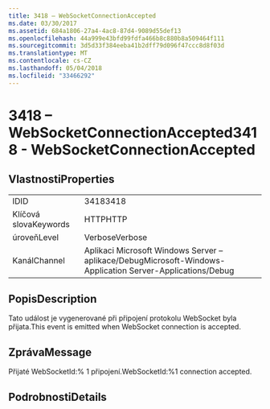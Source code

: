 ```yaml
---
title: 3418 – WebSocketConnectionAccepted
ms.date: 03/30/2017
ms.assetid: 684a1806-27a4-4ac8-87d4-9089d55def13
ms.openlocfilehash: 44a999e43bfd99fdfa466b8c880b8a509464f111
ms.sourcegitcommit: 3d5d33f384eeba41b2dff79d096f47ccc8d8f03d
ms.translationtype: MT
ms.contentlocale: cs-CZ
ms.lasthandoff: 05/04/2018
ms.locfileid: "33466292"
---
```

# <a name="3418---websocketconnectionaccepted"></a><span data-ttu-id="4bb2d-102">3418 – WebSocketConnectionAccepted</span><span class="sxs-lookup"><span data-stu-id="4bb2d-102">3418 - WebSocketConnectionAccepted</span></span>
## <a name="properties"></a><span data-ttu-id="4bb2d-103">Vlastnosti</span><span class="sxs-lookup"><span data-stu-id="4bb2d-103">Properties</span></span>  
  
|||  
|-|-|  
|<span data-ttu-id="4bb2d-104">ID</span><span class="sxs-lookup"><span data-stu-id="4bb2d-104">ID</span></span>|<span data-ttu-id="4bb2d-105">3418</span><span class="sxs-lookup"><span data-stu-id="4bb2d-105">3418</span></span>|  
|<span data-ttu-id="4bb2d-106">Klíčová slova</span><span class="sxs-lookup"><span data-stu-id="4bb2d-106">Keywords</span></span>|<span data-ttu-id="4bb2d-107">HTTP</span><span class="sxs-lookup"><span data-stu-id="4bb2d-107">HTTP</span></span>|  
|<span data-ttu-id="4bb2d-108">úroveň</span><span class="sxs-lookup"><span data-stu-id="4bb2d-108">Level</span></span>|<span data-ttu-id="4bb2d-109">Verbose</span><span class="sxs-lookup"><span data-stu-id="4bb2d-109">Verbose</span></span>|  
|<span data-ttu-id="4bb2d-110">Kanál</span><span class="sxs-lookup"><span data-stu-id="4bb2d-110">Channel</span></span>|<span data-ttu-id="4bb2d-111">Aplikaci Microsoft Windows Server – aplikace/Debug</span><span class="sxs-lookup"><span data-stu-id="4bb2d-111">Microsoft-Windows-Application Server-Applications/Debug</span></span>|  
  
## <a name="description"></a><span data-ttu-id="4bb2d-112">Popis</span><span class="sxs-lookup"><span data-stu-id="4bb2d-112">Description</span></span>  
 <span data-ttu-id="4bb2d-113">Tato událost je vygenerované při připojení protokolu WebSocket byla přijata.</span><span class="sxs-lookup"><span data-stu-id="4bb2d-113">This event is emitted when WebSocket connection is accepted.</span></span>  
  
## <a name="message"></a><span data-ttu-id="4bb2d-114">Zpráva</span><span class="sxs-lookup"><span data-stu-id="4bb2d-114">Message</span></span>  
 <span data-ttu-id="4bb2d-115">Přijaté WebSocketId:% 1 připojení.</span><span class="sxs-lookup"><span data-stu-id="4bb2d-115">WebSocketId:%1 connection accepted.</span></span>  
  
## <a name="details"></a><span data-ttu-id="4bb2d-116">Podrobnosti</span><span class="sxs-lookup"><span data-stu-id="4bb2d-116">Details</span></span>
